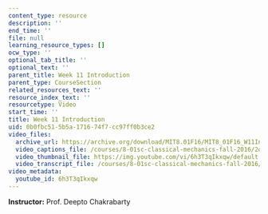 ```yaml
---
content_type: resource
description: ''
end_time: ''
file: null
learning_resource_types: []
ocw_type: ''
optional_tab_title: ''
optional_text: ''
parent_title: Week 11 Introduction
parent_type: CourseSection
related_resources_text: ''
resource_index_text: ''
resourcetype: Video
start_time: ''
title: Week 11 Introduction
uid: 0b0fbc51-5b5a-1716-74f7-cc97ff0b3ce2
video_files:
  archive_url: https://archive.org/download/MIT8.01F16/MIT8_01F16_W11Intro_360p.mp4
  video_captions_file: /courses/8-01sc-classical-mechanics-fall-2016/2df7258ad4dc5c21ba1b9522d896a82a_6h3T3qIkxqw.vtt
  video_thumbnail_file: https://img.youtube.com/vi/6h3T3qIkxqw/default.jpg
  video_transcript_file: /courses/8-01sc-classical-mechanics-fall-2016/991d20d04cad0f5816e7aba1b8a7c27b_6h3T3qIkxqw.pdf
video_metadata:
  youtube_id: 6h3T3qIkxqw
---
```


**Instructor:** Prof. Deepto Chakrabarty



